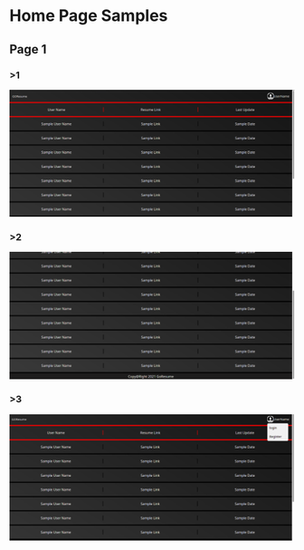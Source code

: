 # Home Page Samples

## Page 1

### >1

![page1-1](./images/page1/1.png)

### >2

![page1-2](./images/page1/2.png)

### >3

![page1-2](./images/page1/3.png)
